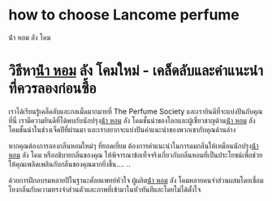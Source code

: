 # how to choose Lancome perfume
 น้ํา หอม ลัง โคม
# วิธีหา[น้ํา หอม](https://ceresaperfume.com) ลัง โคมใหม่ - เคล็ดลับและคำแนะนำที่ควรลองก่อนซื้อ

เราได้เรียนรู้เคล็ดลับและกลเม็ดมากมายที่ The Perfume Society และเรายินดีที่จะแบ่งปันกับคุณที่นี่ เรามีความยินดีที่ได้พบกับนักปรุง[น้ํา หอม](https://ceresaperfume.com) ลัง โคมชั้นนำของโลกและผู้เชี่ยวชาญด้าน[น้ํา หอม](https://ceresaperfume.com) ลัง โคมชั้นนำในช่วงเจ็ดปีที่ผ่านมา และเราอยากจะแบ่งปันคำแนะนำของพวกเขากับคุณด้านล่าง

หากคุณต้องการลองกลิ่นหอมใหม่ๆ ที่ยอดเยี่ยม ต้องการคำแนะนำในการดมกลิ่นให้เหมือนนักปรุง[น้ํา หอม](https://ceresaperfume.com) ลัง โคม หรืออธิบายกลิ่นของคุณ ให้พิจารณาข้อเท็จจริงเกี่ยวกับกลิ่นหอมที่เป็นประโยชน์เพื่อช่วยให้คุณเพลิดเพลินกับกลิ่นของคุณมากยิ่งขึ้น.... ..

ด้วยการฝึกอบรมหลายปีในฐานะศัลยแพทย์หัวใจ ผู้ผลิต[น้ํา หอม](https://ceresaperfume.com) ลัง โคมหลายคนจำส่วนผสมโดยเชื่อมโยงกลิ่นกับความทรงจำส่วนตัวและภาพที่เข้ามาในหัวทันทีและโดยไม่ได้ตั้งใจ